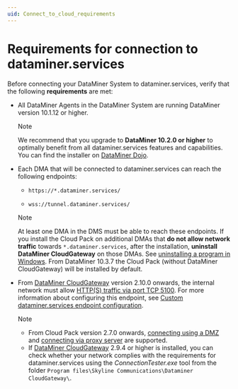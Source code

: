```yaml
---
uid: Connect_to_cloud_requirements
---
```


# Requirements for connection to dataminer.services

Before connecting your DataMiner System to dataminer.services, verify that the following **requirements** are met:

- All DataMiner Agents in the DataMiner System are running DataMiner version 10.1.12 or higher.

  > [!Note]
  > We recommend that you upgrade to **DataMiner 10.2.0 or higher** to optimally benefit from all dataminer.services features and capabilities. You can find the installer on [DataMiner Dojo](https://community.dataminer.services/dataminer-cloud-pack/).

- Each DMA that will be connected to dataminer.services can reach the following endpoints:

  - ``https://*.dataminer.services/``

  - ``wss://tunnel.dataminer.services/``

  > [!NOTE]
  > At least one DMA in the DMS must be able to reach these endpoints. If you install the Cloud Pack on additional DMAs that **do not allow network traffic** towards `*.dataminer.services`, after the installation, **uninstall DataMiner CloudGateway** on those DMAs. See [uninstalling a program in Windows](https://support.microsoft.com/en-us/windows/uninstall-or-remove-apps-and-programs-in-windows-4b55f974-2cc6-2d2b-d092-5905080eaf98). From DataMiner 10.3.7 the Cloud Pack (without DataMiner CloudGateway) will be installed by default. 

- From [DataMiner CloudGateway](xref:DataMinerExtensionModules#cloudgateway) version 2.10.0 onwards, the internal network must allow [HTTP(S) traffic via port TCP 5100](xref:Configuring_the_IP_network_ports#overview-of-ip-ports-used-in-a-dms). For more information about configuring this endpoint, see [Custom dataminer.services endpoint configuration](xref:Custom_cloud_endpoint_configuration).

  > [!NOTE]
  >
  > - From Cloud Pack version 2.7.0 onwards, [connecting using a DMZ](xref:Connect_to_cloud_with_DMZ) and [connecting via proxy server](xref:Connect_to_cloud_via_proxy) are supported.
  > - If [DataMiner CloudGateway](xref:DataMinerExtensionModules#cloudgateway) 2.9.4 or higher is installed, you can check whether your network complies with the requirements for dataminer.services using the *ConnectionTester.exe* tool from the folder `Program files\Skyline Communications\Dataminer CloudGateway\`.
